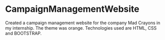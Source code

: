 # CampaignManagementWebsite

Created a campaign management website for the company Mad Crayons in my internship. The theme was orange. 
Technologies used are HTML, CSS and BOOTSTRAP.
